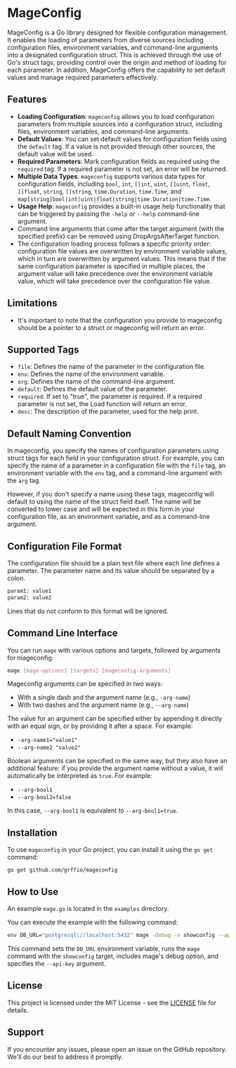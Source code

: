# MageConfig

MageConfig is a Go library designed for flexible configuration management. It enables the loading of parameters from diverse sources including configuration files, environment variables, and command-line arguments into a designated configuration struct. This is achieved through the use of Go's struct tags, providing control over the origin and method of loading for each parameter. In addition, MageConfig offers the capability to set default values and manage required parameters effectively.

## Features

- **Loading Configuration**: `mageconfig` allows you to load configuration parameters from multiple sources into a configuration struct, including files, environment variables, and command-line arguments.
- **Default Values**: You can set default values for configuration fields using the `default` tag. If a value is not provided through other sources, the default value will be used.
- **Required Parameters**: Mark configuration fields as required using the `required` tag. If a required parameter is not set, an error will be returned.
- **Multiple Data Types**: `mageconfig` supports various data types for configuration fields, including `bool`, `int`, `[]int`, `uint`, `[]uint`, `float`, `[]float`, `string`, `[]string`, `time.Duration`, `time.Time`, and `map[string]bool|int|uint|float|string|time.Duration|time.Time`.
- **Usage Help**: `mageconfig` provides a built-in usage help functionality that can be triggered by passing the `-help` or `--help` command-line argument.
- Command line arguments that come after the target argument (with the specified prefix) can be removed using DropArgsAfterTarget function.
- The configuration loading process follows a specific priority order: configuration file values are overwritten by environment variable values, which in turn are overwritten by argument values. This means that if the same configuration parameter is specified in multiple places, the argument value will take precedence over the environment variable value, which will take precedence over the configuration file value.

## Limitations

- It's important to note that the configuration you provide to mageconfig should be a pointer to a struct or mageconfig will return an error.

## Supported Tags

- `file`: Defines the name of the parameter in the configuration file.
- `env`: Defines the name of the environment variable.
- `arg`: Defines the name of the command-line argument.
- `default`: Defines the default value of the parameter.
- `required`: If set to "true", the parameter is required. If a required parameter is not set, the Load function will return an error.
- `desc`: The description of the parameter, used for the help print.

## Default Naming Convention

In mageconfig, you specify the names of configuration parameters using struct tags for each field in your configuration struct. For example, you can specify the name of a parameter in a configuration file with the `file` tag, an environment variable with the `env` tag, and a command-line argument with the `arg` tag.

However, if you don't specify a name using these tags, mageconfig will default to using the name of the struct field itself. The name will be converted to lower case and will be expected in this form in your configuration file, as an environment variable, and as a command-line argument.

## Configuration File Format

The configuration file should be a plain text file where each line defines a parameter. The parameter name and its value should be separated by a colon.

```txt
param1: value1
param2: value2
```

Lines that do not conform to this format will be ignored.

## Command Line Interface
You can run `mage` with various options and targets, followed by arguments for mageconfig:

```bash
mage [mage-options] [targets] [mageconfig-arguments]
```

Mageconfig arguments can be specified in two ways:

- With a single dash and the argument name (e.g., `-arg-name`)
- With two dashes and the argument name (e.g., `--arg-name`)

The value for an argument can be specified either by appending it directly with an equal sign, or by providing it after a space. For example:

- `-arg-name1="value1"`
- `--arg-name2 "value2"`

Boolean arguments can be specified in the same way, but they also have an additional feature: if you provide the argument name without a value, it will automatically be interpreted as `true`. For example:

- `--arg-bool1`
- `--arg-bool2=false`

In this case, `--arg-bool1` is equivalent to `--arg-bool1=true`.

## Installation

To use `mageconfig` in your Go project, you can install it using the `go get` command:

```
go get github.com/grffio/mageconfig
```

## How to Use
An example `mage.go` is located in the `examples` directory.

You can execute the example with the following command:

```bash
env DB_URL="postgresql://localhost:5432" mage -debug -v showconfig --api-key "abc123"
```

This command sets the `DB_URL` environment variable, runs the `mage` command with the `showconfig` target, includes mage's debug option, and specifies the `--api-key` argument.

## License

This project is licensed under the MIT License - see the [LICENSE](LICENSE) file for details.

## Support

If you encounter any issues, please open an issue on the GitHub repository. We'll do our best to address it promptly.